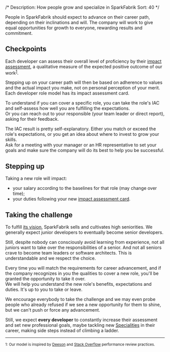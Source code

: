 /*
Description: How people grow and specialize in SparkFabrik
Sort: 40
*/

People in SparkFabrik should expect to advance on their career path, depending on their inclinations and will. The company will work to give equal opportunities for growth to everyone, rewarding results and commitment.

## Checkpoints

Each developer can assess their overall level of proficiency by their [impact assessment](/working-at-sparkfabrik/impact-assessment), a qualitative measure of the expected positive outcome of our work<sup><a href="#fn1">1</a></sup>.

Stepping up on your career path will then be based on adherence to values and the actual impact you make, not on personal perception of your merit.  
Each developer role model has its impact assessment card.

To understand if you can cover a specific role, you can take the role's IAC and self-assess how well you are fulfilling the expectations.  
Or you can reach out to your responsible (your team leader or direct report), asking for their feedback.

The IAC result is pretty self-explanatory. Either you match or exceed the role's expectations, or you get an idea about where to invest to grow your skills.  
Ask for a meeting with your manager or an HR representative to set your goals and make sure the company will do its best to help you be successful.

## Stepping up

Taking a new role will impact:

* your salary according to the baselines for that role (may change over time);
* your duties following your new [impact assessment card](/organization/roles-accountabilities#per-role-accountabilities).

## Taking the challenge

To fulfill [its vision](https://www.sparkfabrik.com/en/the-manifesto/), SparkFabrik sells and cultivates high seniorities. We generally expect junior developers to eventually become senior developers.

Still, despite nobody can consciously avoid learning from experience, not all juniors want to take over the responsibilities of a senior. And not all seniors crave to become team leaders or software architects. This is understandable and we respect the choice.  

Every time you will match the requirements for career advancement, and if the company recognizes in you the qualities to cover a new role, you'll be granted the opportunity to take it over.  
We will help you understand the new role's benefits, expectations and duties. It's up to you to take or leave.

We encourage everybody to take the challenge and we may even probe people who already refused if we see a new opportunity for them to shine, but we can't push or force any advancement.

Still, we expect **every developer** to constantly increase their assessment and set new professional goals, maybe tackling new [Specialities](/organization/operations#specialities) in their career, making side steps instead of climbing a ladder.

---

<small><a name="fn1">1</a>: Our model is inspired by [Deeson](https://www.deeson.co.uk) and [Stack Overflow](https://stackoverflow.com/) performance review practices.</small>
